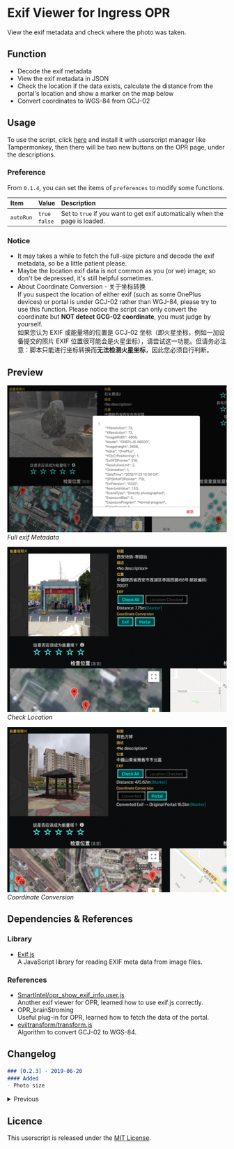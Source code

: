 # Exif Viewer for Ingress OPR
View the exif metadata and check where the photo was taken.

## Function
- Decode the exif metadata
- View the exif metadata in JSON
- Check the location if the data exists, calculate the distance from the portal's location and show a marker on the map below
- Convert coordinates to WGS-84 from GCJ-02

## Usage
To use the script, click [here](https://lucka.moe/toolkit/ingress/OPR-Exif-Viewer.user.js) and install it with userscript manager like Tampermonkey, then there will be two new buttons on the OPR page, under the descriptions.

### Preference
From `0.1.4`, you can set the items of `preferences` to modify some functions.

| Item | Value | Description
| :--- | :--- | :---
| `autoRun`  | `true`<br/>`false` | Set to `true` if you want to get exif automatically when the page is loaded.

### Notice
- It may takes a while to fetch the full-size picture and decode the exif metadata, so be a little patient please.
- Maybe the location exif data is not common as you (or we) image, so don't be depressed, it's still helpful sometimes.
- About Coordinate Conversion - 关于坐标转换  
  If you suspect the location of either exif (such as some OnePlus devices) or portal is under GCJ-02 rather than WGJ-84, please try to use this function. Please notice the script can only convert the coordinate but **NOT detect GCG-02 coordinate**, you must judge by yourself.  
  如果您认为 EXIF 或能量塔的位置是 GCJ-02 坐标（即火星坐标，例如一加设备提交的照片 EXIF 位置很可能会是火星坐标），请尝试这一功能。但请务必注意：脚本只能进行坐标转换而**无法检测火星坐标**，因此您必须自行判断。

## Preview
![](Preview-All.png)  
*Full exif Metadata*

![](Preview-Location.png)  
*Check Location*

![](Preview-Coordinate-Conversion.png)  
*Coordinate Conversion*

## Dependencies & References
### Library
- [Exif.js](https://github.com/exif-js/exif-js)  
  A JavaScript library for reading EXIF meta data from image files.

### References
- [SmartIntel/opr_show_exif_info.user.js](https://github.com/DeepAQ/SmartIntel/blob/master/opr_show_exif_info.user.js)  
  Another exif viewer for OPR, learned how to use exif.js correctly.
- OPR_brainStroming  
  Useful plug-in for OPR, learned how to fetch the data of the portal.
- [eviltransform/transform.js](https://github.com/googollee/eviltransform/blob/master/javascript/transform.js)  
  Algorithm to convert GCJ-02 to WGS-84.

## Changelog
```markdown
### [0.2.3] - 2019-06-20
#### Added
- Photo size
```

<details><summary>Previous</summary>
<p>

```markdown
### [0.2.2] - 2019-06-18
#### Fixed
- UI doesn't show up sometimes
- Minor typo
```

```markdown
### [0.2.1] - 2019-06-13
#### Fixed
- Encoding of ↔︎
```

```markdown
### [0.2.0] - 2019-06-13
#### Added
- Support for supporting photo

#### Changed
- Re-constructed the entire code
- Load full-size photo
```

```markdown
### [0.1.11] - 2019-06-11
#### Changed
- Load small size instead. Loading some of the full-size photos MAY ACTIVATE COOLDOWN (suspected)
```

```markdown
### [0.1.10] - 2019-06-06
#### Fixed
- Code issue
```

```markdown
### [0.1.9] - 2019-06-03
#### Changed
- Coordinate Convertion for Portal is always available now
- UI improved
```

```markdown
### [0.1.8] - 2019-03-28
#### Fixed
- subCtrl not defined without OPR_brainStroming 
```

```markdown
### [0.1.7] - 2019-03-27
#### Fixed
- autoRun doesn't work in some cases
```

```markdown
### [0.1.6] - 2019-02-05
#### Fixed
- Buttons don't show up sometimes
```

```markdown
### [0.1.5] - 2019-01-28
#### Changed
- Run the script when portal photo is loaded

#### Fixed
- jQuery reqiurement missing
```

```markdown
### [0.1.4] - 2019-01-15
#### Added
- Preference: autoRun
```

```markdown
### [0.1.3] - 2018-12-14
#### Added
- Coordinate Conversion
- Update URL & download URL
```

```markdown
### [0.1.2] - 2018-12-01
#### Changed
- Optimized, prevent redundant decoding
```

```markdown
### [0.1.1] - 2018-12-01
#### Added
- Marker of the exif location on the map

#### Removed
- Azimuth
```

```markdown
### [0.1.0] - 2018-12-01
- Initial version
```

</p>
</details>

## Licence
This userscript is released under the [MIT License](../../LICENSE).
